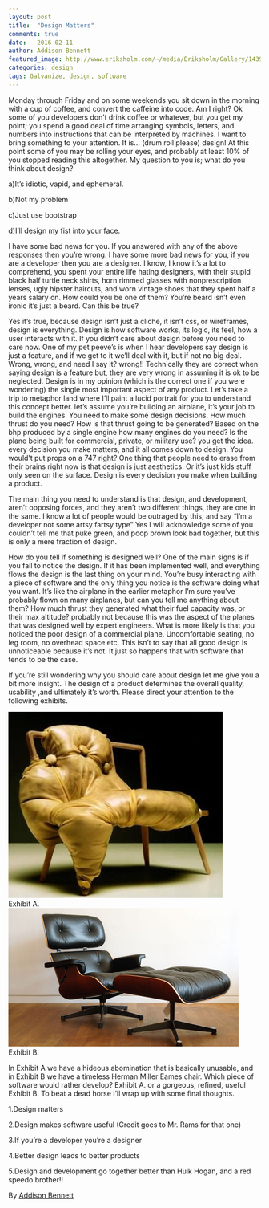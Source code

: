 ```yaml
---
layout: post
title:  "Design Matters"
comments: true
date:   2016-02-11
author: Addison Bennett
featured_image: http://www.eriksholm.com/~/media/Eriksholm/Gallery/14395.ashx?la=en
categories: design
tags: Galvanize, design, software
---
```

Monday through Friday and on some weekends you sit down in the morning with a cup of coffee, and convert the caffeine into code. Am I right? Ok some of you developers don’t drink coffee or whatever, but you get my point; you spend a good deal of time arranging symbols, letters, and numbers into instructions that can be interpreted by machines. I want to bring something to your attention. It is… (drum roll please) design! At this point some of you may be rolling your eyes, and probably at least 10% of you stopped reading this altogether. My question to you is; what do you think about design?

a)It’s idiotic, vapid, and ephemeral.

b)Not my problem

c)Just use bootstrap

d)I’ll design my fist into your face.

I have some bad news for you. If you answered with any of the above responses then you’re wrong. I have some more bad news for you, if you are a developer then you are a designer. I know, I know it’s a lot to comprehend, you spent your entire life hating designers, with their stupid black half turtle neck shirts, horn rimmed glasses with nonprescription lenses, ugly hipster haircuts, and worn vintage shoes that they spent half a years salary on. How could you be one of them? You’re beard isn’t even ironic it’s just a beard. Can this be true?

Yes it’s true, because design isn’t just a cliche, it isn’t css, or wireframes, design is everything. Design is how software works, its logic, its feel, how a user interacts with it. If you didn’t care about design before you need to care now. One of my pet peeve’s is when I hear developers say design is just a feature, and if we get to it we’ll deal with it, but if not no big deal. Wrong, wrong, and need I say it? wrong!! Technically they are correct when saying design is a feature but, they are very wrong in assuming it is ok to be neglected. Design is in my opinion (which is the correct one if you were wondering) the single most important aspect of any product. Let’s take a trip to metaphor land where I’ll paint a lucid portrait for you to understand this concept better. let’s assume you’re building an airplane, it’s your job to build the engines. You need to make some design decisions. How much thrust do you need? How is that thrust going to be generated? Based on the bhp produced by a single engine how many engines do you need? Is the plane being built for commercial, private, or military use? you get the idea. every decision you make matters, and it all comes down to design. You would’t put props on a 747 right? One thing that people need to erase from their brains right now is that design is just aesthetics. Or it’s just kids stuff only seen on the surface. Design is every decision you make when building a product.

The main thing you need to understand is that design, and development, aren’t opposing forces, and they aren’t two different things, they are one in the same. I know a lot of people would be outraged by this, and say “I’m a developer not some artsy fartsy type” Yes I will acknowledge some of you couldn’t tell me that puke green, and poop brown look bad together, but this is only a mere fraction of design.

How do you tell if something is designed well? One of the main signs is if you fail to notice the design. If it has been implemented well, and everything flows the design is the last thing on your mind. You’re busy interacting with a piece of software and the only thing you notice is the software doing what you want. It’s like the airplane in the earlier metaphor I’m sure you’ve probably flown on many airplanes, but can you tell me anything about them? How much thrust they generated what their fuel capacity was, or their max altitude? probably not because this was the aspect of the planes that was designed well by expert engineers. What is more likely is that you noticed the poor design of a commercial plane. Uncomfortable seating, no leg room, no overhead space etc. This isn’t to say that all good design is unnoticeable because it’s not. It just so happens that with software that tends to be the case.  

If you’re still wondering why you should care about design let me give you a bit more insight. The design of a product determines the overall quality, usability ,and ultimately it’s worth. Please direct your attention to the following exhibits.   



![Exhibit A.](/assets/ab/2016/02/chair.jpg)		
Exhibit A.		
![Exhibit B.](/assets/ab/2016/02/eames.jpg)
Exhibit B.


In Exhibit A we have a hideous abomination that is basically unusable, and in Exhibit B we have a timeless Herman Miller Eames chair. Which piece of software would rather develop? Exhibit A. or a gorgeous, refined, useful Exhibit B. To beat a dead horse I’ll wrap up with some final thoughts.

1.Design matters

2.Design makes software useful (Credit goes to Mr. Rams for that one)

3.If you’re a developer you’re a designer

4.Better design leads to better products

5.Design and development go together better than Hulk Hogan, and a red speedo brother!!

By [Addison Bennett](https://crackling-torch-8333.firebaseapp.com/)
